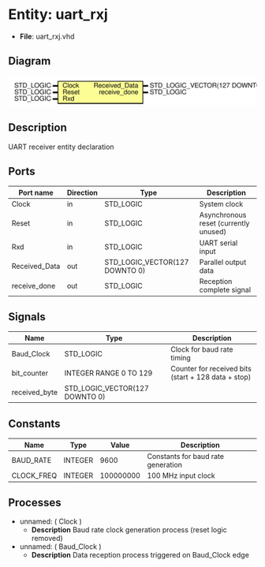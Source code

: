 
# Entity: uart_rxj 
- **File**: uart_rxj.vhd

## Diagram
![Diagram](uart_rxj.svg "Diagram")
## Description

UART receiver entity declaration

## Ports

| Port name     | Direction | Type                           | Description                           |
| ------------- | --------- | ------------------------------ | ------------------------------------- |
| Clock         | in        | STD_LOGIC                      | System clock                          |
| Reset         | in        | STD_LOGIC                      | Asynchronous reset (currently unused) |
| Rxd           | in        | STD_LOGIC                      | UART serial input                     |
| Received_Data | out       | STD_LOGIC_VECTOR(127 DOWNTO 0) | Parallel output data                  |
| receive_done  | out       | STD_LOGIC                      | Reception complete signal             |

## Signals

| Name          | Type                           | Description                                         |
| ------------- | ------------------------------ | --------------------------------------------------- |
| Baud_Clock    | STD_LOGIC                      | Clock for baud rate timing                          |
| bit_counter   | INTEGER RANGE 0 TO 129         | Counter for received bits (start + 128 data + stop) |
| received_byte | STD_LOGIC_VECTOR(127 DOWNTO 0) |                                                     |

## Constants

| Name       | Type    | Value     | Description                        |
| ---------- | ------- | --------- | ---------------------------------- |
| BAUD_RATE  | INTEGER | 9600      | Constants for baud rate generation |
| CLOCK_FREQ | INTEGER | 100000000 | 100 MHz input clock                |

## Processes
- unnamed: ( Clock )
  - **Description**
  Baud rate clock generation process (reset logic removed)
- unnamed: ( Baud_Clock )
  - **Description**
  Data reception process triggered on Baud_Clock edge
